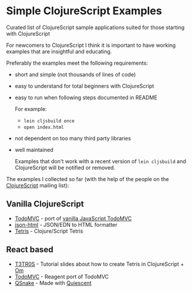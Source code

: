 Simple ClojureScript Examples
=============================

Curated list of ClojureScript sample applications suited for those starting with ClojureScript


For newcomers to ClojureScript I think it is important to have working examples that are insightful and educating.

Preferably the examples meet the following requirements:

* short and simple (not thousands of lines of code)
* easy to understand for total beginners with ClojureScript
* easy to run when following steps documented in README

  For example:
  * `lein cljsbuild once`
  * `open index.html`

* not dependent on too many third party libraries
* well maintained

  Examples that don't work with a recent version of `lein cljsbuild` and ClojureScript will be notified or removed.

The examples I collected so far (with the help of the people on the [ClojureScript](https://groups.google.com/forum/#!topic/clojurescript/84nnVJ2OLvU) mailing list):

## Vanilla ClojureScript

* [TodoMVC](https://github.com/dfuenzalida/todo-cljs) - port of [vanilla JavaScript TodoMVC](http://todomvc.com/examples/vanillajs/)
* [json-html](https://github.com/yogthos/json-html) - JSON/EDN to HTML formatter
* [Tetris](https://github.com/yogthos/Clojure-Tetris) - Clojure/Script Tetris


## React based
* [T3TR0S](https://github.com/shaunlebron/t3tr0s-slides) - Tutorial slides about how to create Tetris in ClojureScript + [Om](https://github.com/swannodette/om)
* [TodoMVC](https://github.com/reagent-project/reagent-core/tree/master/examples/todomvc) - Reagent port of TodoMVC
* [QSnake]( https://github.com/piranha/qsnake) - Made with [Quiescent](https://github.com/levand/quiescent)
